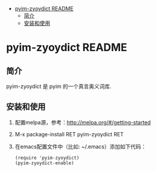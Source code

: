 - [pyim-zyoydict README](#orgd680463)
  - [简介](#orgd08e8ad)
  - [安装和使用](#org1ee99e2)


<a id="orgd680463"></a>

# pyim-zyoydict README


<a id="orgd08e8ad"></a>

## 简介

pyim-zyoydict 是 pyim 的一个真言奥义词库.


<a id="org1ee99e2"></a>

## 安装和使用

1.  配置melpa源，参考：<http://melpa.org/#/getting-started>
2.  M-x package-install RET pyim-zyoydict RET
3.  在emacs配置文件中（比如: ~/.emacs）添加如下代码：

        (require 'pyim-zyoydict)
        (pyim-zyoydict-enable)

